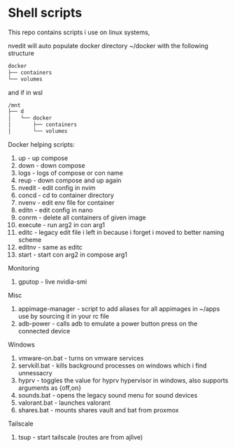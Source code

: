 # Shell scripts

This repo contains scripts i use on linux systems, 


nvedit will auto populate docker directory ~/docker with the following structure

```sh
docker
├── containers
└── volumes
```
and if in wsl

```sh
/mnt
├── d
│   └── docker
│       ├── containers
│       └── volumes
```

Docker helping scripts:
1. up - up compose
2. down - down compose
3. logs - logs of compose or con name
4. reup - down compose and up again
5. nvedit - edit config in nvim
6. concd - cd to container directory 
7. nvenv - edit env file for container
8. editn - edit config in nano
9. conrm - delete all containers of given image
10. execute - run arg2 in con arg1
11. editc - legacy edit file i left in because i forget i moved to better naming scheme 
12. editnv - same as editc
13. start - start con arg2 in compose arg1

Monitoring
1. gputop - live nvidia-smi

Misc 
1. appimage-manager - script to add aliases for all appimages in ~/apps
    use by sourcing it in your rc file
2. adb-power - calls adb to emulate a power button press on the connected device

Windows
1. vmware-on.bat - turns on vmware services
2. servkill.bat - kills background processes on windows which i find unnessacry
3. hyprv - toggles the value for hyprv hypervisor in windows, also supports arguments as {off,on}
4. sounds.bat - opens the legacy sound menu for sound devices
5. valorant.bat - launches valorant
6. shares.bat - mounts shares vault and bat from proxmox

Tailscale
1. tsup - start tailscale (routes are from ajlive)

